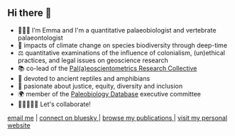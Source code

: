 ## Hi there 👋

- 👩🏻‍💻 I’m Emma and I'm a quantitative palaeobiologist and vertebrate palaeontologist
- 🦕 impacts of climate change on species biodiversity through deep-time
- ⚖️ quantitative examinations of the influence of colonialism, (un)ethical practices, and legal issues on geoscience research
- 📚 co-lead of the <a href="https://paleoscientometrics.github.io/">Pal(a)eoscientometrics Research Collective</a>
- 🦎 devoted to ancient reptiles and amphibians 
- 🔬 pasionate about justice, equity, diversity and inclusion
- 🌍 member of the <a href="https://paleobiodb.org/#/">Paleobiology Database</a> executive committee
- 👩🏻‍🤝‍👩🏽 Let's collaborate!

<p> 
    <a href="mailto:dunne.emma.m@gmail.com">email me</a> | <a href="https://bsky.app/profile/emmadnn.bsky.social" target="_blank"> connect on bluesky </a> | <a href="https://scholar.google.co.uk/citations?user=-_S3H7cAAAAJ&hl=en" target="_blank"> browse my publications </a> | <a href="https://emmadunne.github.io" target="_blank"> visit my personal website</a>
</p>
